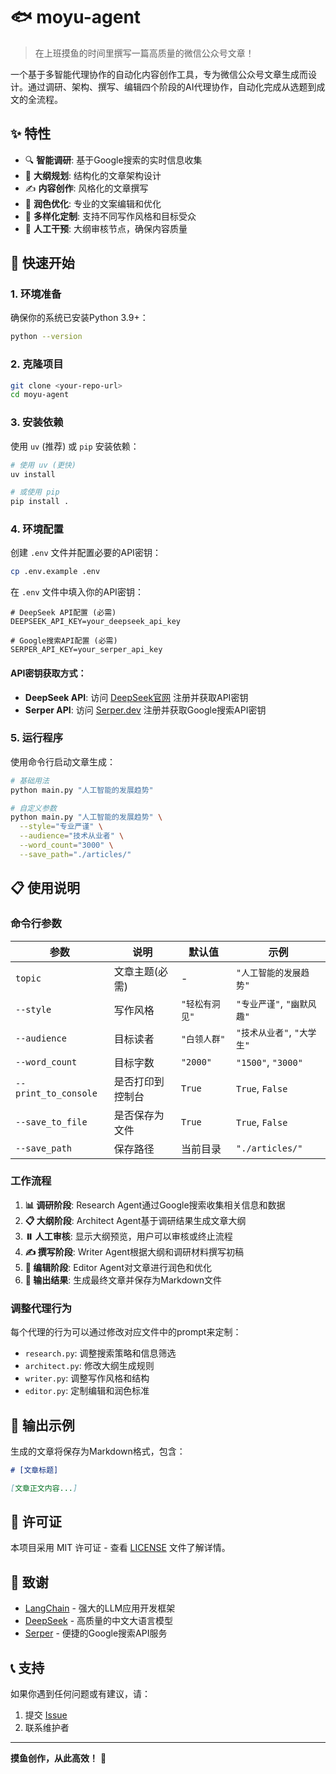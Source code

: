 # 🐟 moyu-agent

> 在上班摸鱼的时间里撰写一篇高质量的微信公众号文章！

一个基于多智能代理协作的自动化内容创作工具，专为微信公众号文章生成而设计。通过调研、架构、撰写、编辑四个阶段的AI代理协作，自动化完成从选题到成文的全流程。

## ✨ 特性

- 🔍 **智能调研**: 基于Google搜索的实时信息收集
- 📝 **大纲规划**: 结构化的文章架构设计
- ✍️ **内容创作**: 风格化的文章撰写
- 🎨 **润色优化**: 专业的文案编辑和优化
- 🎯 **多样化定制**: 支持不同写作风格和目标受众
- 🔄 **人工干预**: 大纲审核节点，确保内容质量

## 🚀 快速开始

### 1. 环境准备

确保你的系统已安装Python 3.9+：

```bash
python --version
```

### 2. 克隆项目

```bash
git clone <your-repo-url>
cd moyu-agent
```

### 3. 安装依赖

使用 `uv` (推荐) 或 `pip` 安装依赖：

```bash
# 使用 uv (更快)
uv install

# 或使用 pip
pip install .
```

### 4. 环境配置

创建 `.env` 文件并配置必要的API密钥：

```bash
cp .env.example .env
```

在 `.env` 文件中填入你的API密钥：

```env
# DeepSeek API配置 (必需)
DEEPSEEK_API_KEY=your_deepseek_api_key

# Google搜索API配置 (必需)
SERPER_API_KEY=your_serper_api_key
```

#### API密钥获取方式：

- **DeepSeek API**: 访问 [DeepSeek官网](https://platform.deepseek.com/) 注册并获取API密钥
- **Serper API**: 访问 [Serper.dev](https://serper.dev/) 注册并获取Google搜索API密钥

### 5. 运行程序

使用命令行启动文章生成：

```bash
# 基础用法
python main.py "人工智能的发展趋势"

# 自定义参数
python main.py "人工智能的发展趋势" \
  --style="专业严谨" \
  --audience="技术从业者" \
  --word_count="3000" \
  --save_path="./articles/"
```

## 📋 使用说明

### 命令行参数

| 参数 | 说明 | 默认值 | 示例 |
|------|------|--------|------|
| `topic` | 文章主题(必需) | - | `"人工智能的发展趋势"` |
| `--style` | 写作风格 | `"轻松有洞见"` | `"专业严谨"`, `"幽默风趣"` |
| `--audience` | 目标读者 | `"白领人群"` | `"技术从业者"`, `"大学生"` |
| `--word_count` | 目标字数 | `"2000"` | `"1500"`, `"3000"` |
| `--print_to_console` | 是否打印到控制台 | `True` | `True`, `False` |
| `--save_to_file` | 是否保存为文件 | `True` | `True`, `False` |
| `--save_path` | 保存路径 | 当前目录 | `"./articles/"` |

### 工作流程

1. **📊 调研阶段**: Research Agent通过Google搜索收集相关信息和数据
2. **📋 大纲阶段**: Architect Agent基于调研结果生成文章大纲
3. **⏸️ 人工审核**: 显示大纲预览，用户可以审核或终止流程
4. **✍️ 撰写阶段**: Writer Agent根据大纲和调研材料撰写初稿
5. **🎨 编辑阶段**: Editor Agent对文章进行润色和优化
6. **📄 输出结果**: 生成最终文章并保存为Markdown文件

### 调整代理行为

每个代理的行为可以通过修改对应文件中的prompt来定制：

- `research.py`: 调整搜索策略和信息筛选
- `architect.py`: 修改大纲生成规则
- `writer.py`: 调整写作风格和结构
- `editor.py`: 定制编辑和润色标准

## 📁 输出示例

生成的文章将保存为Markdown格式，包含：

```markdown
# [文章标题]

[文章正文内容...]
```

## 📄 许可证

本项目采用 MIT 许可证 - 查看 [LICENSE](LICENSE) 文件了解详情。

## 🙏 致谢

- [LangChain](https://langchain.com/) - 强大的LLM应用开发框架
- [DeepSeek](https://deepseek.com/) - 高质量的中文大语言模型
- [Serper](https://serper.dev/) - 便捷的Google搜索API服务

## 📞 支持

如果你遇到任何问题或有建议，请：

1. 提交 [Issue](https://github.com/cloudac7/moyu-agent/issues)
2. 联系维护者

---

**摸鱼创作，从此高效！** 🚀
